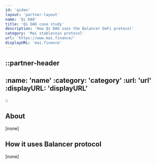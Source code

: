 ```yaml
---
id: 'qidao'
layout: 'partner-layout'
name: 'Qi DAO'
title: 'Qi DAO case study'
description: 'How Qi DAO uses the Balancer DeFi protocol'
category: 'Mai stablecoin protocol'
url: 'https://www.mai.finance/'
displayURL: 'mai.finance'
---
```


::partner-header
---
:name: 'name'
:category: 'category'
:url: 'url'
:displayURL: 'displayURL'
---
::

## About

[none]

## How it uses Balancer protocol

[none]
